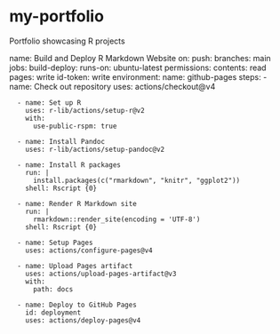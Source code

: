 # my-portfolio
Portfolio showcasing R projects

name: Build and Deploy R Markdown Website
on:
  push:
    branches: main
jobs:
  build-deploy:
    runs-on: ubuntu-latest
    permissions:
      contents: read
      pages: write
      id-token: write
    environment:
      name: github-pages
    steps:
      - name: Check out repository
        uses: actions/checkout@v4
      
      - name: Set up R
        uses: r-lib/actions/setup-r@v2
        with:
          use-public-rspm: true
      
      - name: Install Pandoc
        uses: r-lib/actions/setup-pandoc@v2
      
      - name: Install R packages
        run: |
          install.packages(c("rmarkdown", "knitr", "ggplot2"))
        shell: Rscript {0}
      
      - name: Render R Markdown site
        run: |
          rmarkdown::render_site(encoding = 'UTF-8')
        shell: Rscript {0}
      
      - name: Setup Pages
        uses: actions/configure-pages@v4
      
      - name: Upload Pages artifact
        uses: actions/upload-pages-artifact@v3
        with:
          path: docs
      
      - name: Deploy to GitHub Pages
        id: deployment
        uses: actions/deploy-pages@v4
